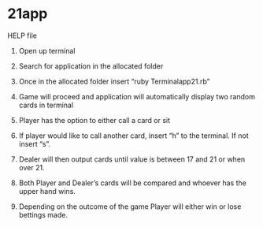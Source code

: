# 21app

HELP file

1. Open up terminal

2. Search for application in the allocated folder

3. Once in the allocated folder insert “ruby Terminalapp21.rb”

4. Game will proceed and application will automatically display two random cards in terminal

5. Player has the option to either call a card or sit

6. If player would like to call another card, insert “h” to the terminal. If not insert “s”.

7. Dealer will then output cards until value is between 17 and 21 or when over 21. 

8. Both Player and Dealer’s cards will be compared and whoever has the upper hand wins.

9. Depending on the outcome of the game Player will either win or lose bettings made. 